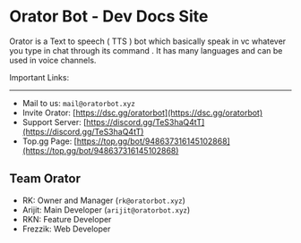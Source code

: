 # Orator Bot - Dev Docs Site

Orator is a Text to speech ( TTS ) bot which basically speak in vc whatever you type in chat through its command . It has many languages and can be used in voice channels.

Important Links:

----------------
- Mail to us: `mail@oratorbot.xyz`
- Invite Orator: [https://dsc.gg/oratorbot](https://dsc.gg/oratorbot)
- Support Server: [https://discord.gg/TeS3haQ4tT](https://discord.gg/TeS3haQ4tT)
- Top.gg Page: [https://top.gg/bot/948637316145102868](https://top.gg/bot/948637316145102868)

Team Orator
----------

- RK: Owner and Manager (`rk@oratorbot.xyz`)
- Arijit: Main Developer (`arijit@oratorbot.xyz`)
- RKN: Feature Developer
- Frezzik: Web Developer 
